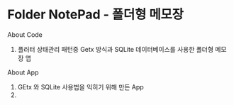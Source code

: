 # Folder NotePad - 폴더형 메모장

About Code
1. 플러터 상태관리 패턴중 Getx 방식과  SQLite 데이터베이스를 사용한 폴더형 메모장 앱

About App
1. GEtx 와 SQLite 사용법을 익히기 위해 만든 App
2. 

